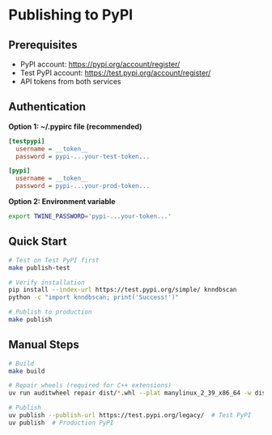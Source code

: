 # Publishing to PyPI

## Prerequisites

- PyPI account: https://pypi.org/account/register/
- Test PyPI account: https://test.pypi.org/account/register/
- API tokens from both services

## Authentication

**Option 1: ~/.pypirc file (recommended)**
```ini
[testpypi]
  username = __token__
  password = pypi-...your-test-token...

[pypi]
  username = __token__
  password = pypi-...your-prod-token...
```

**Option 2: Environment variable**
```bash
export TWINE_PASSWORD='pypi-...your-token...'
```

## Quick Start

```bash
# Test on Test PyPI first
make publish-test

# Verify installation
pip install --index-url https://test.pypi.org/simple/ knndbscan
python -c "import knndbscan; print('Success!')"

# Publish to production
make publish
```

## Manual Steps

```bash
# Build
make build

# Repair wheels (required for C++ extensions)
uv run auditwheel repair dist/*.whl --plat manylinux_2_39_x86_64 -w dist/

# Publish
uv publish --publish-url https://test.pypi.org/legacy/  # Test PyPI
uv publish  # Production PyPI
```

